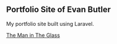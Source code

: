 ## Portfolio Site of Evan Butler

My portfolio site built using Laravel.

[The Man in The Glass](http://cdn.shopify.com/s/files/1/0166/0736/products/4_1024x1024.png?v=1435815456)
